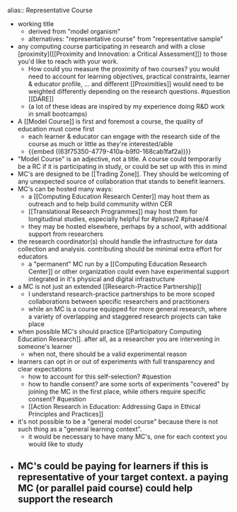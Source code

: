 alias:: Representative Course

- working title
	- derived from "model organism"
	- alternatives: "representative course" from "representative sample"
- any computing course participating in research and with a close [proximity]([[Proximity and Innovation: a Critical Assessment]]) to those you'd like to reach with your work.
	- How could you measure the proximity of two courses? you would need to account for learning objectives, practical constraints, learner & educator profile, ... and different [[Proximities]] would need to be weighted differently depending on the research questions.  #question [[DARE]]
	- (a lot of these ideas are inspired by my experience doing R&D work in small bootcamps)
- A [[Model Course]] is first and foremost a course, the quality of education must come first
	- each learner & educator can engage with the research side of the course as much or little as they're interested/able
	- {{embed ((63f75350-4779-410a-b9f0-168cab1faf2a))}}
- "Model Course" is an adjective, not a title.  A course could temporarily be a RC if it is participating in study, or could be set up with this in mind
- MC's are designed to be [[Trading Zone]].  They should be welcoming of any unexpected source of collaboration that stands to benefit learners.
- MC's can be hosted many ways:
	- a [[Computing Education Research Center]] may host them as outreach and to help build community within CER
	- [[Translational Research Programmes]] may host them for longitudinal studies, especially helpful for #phase/2 #phase/4
	- they may be hosted elsewhere, perhaps by a school, with additional support from researchers
- the research coordinator(s) should handle the infrastructure for data collection and analysis.  contributing should be minimal extra effort for educators
	- a "permanent" MC run by a [[Computing Education Research Center]] or other organization could even have experimental support integrated in it's physical and digital infrastructure
- a MC is not just an extended [[Research-Practice Partnership]]
	- I understand research-practice partnerships to be more scoped collaborations between specific researchers and practitioners
	- while an MC is a course equipped for more general research, where a variety of overlapping and staggered research projects can take place
- when possible MC's should practice [[Participatory Computing Education Research]]. after all, as a researcher you are intervening in someone's learner
	- when not, there should be a valid experimental reason
- learners can opt in or out of experiments with full transparency and clear expectations
	- how to account for this self-selection? #question
	- how to handle consent? are some sorts of experiments "covered" by joining the MC in the first place, while others require specific consent? #question
	- [[Action Research in Education: Addressing Gaps in Ethical Principles and Practices]]
- it's not possible to be a "general model course" because there is not such thing as a "general learning context".
	- it would be necessary to have many MC's, one for each context you would like to study
- MC's could be paying for learners if this is representative of your target context.  a paying MC (or parallel paid course) could help support the research
	-